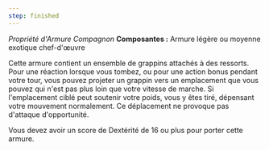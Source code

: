```yaml
---
step: finished
---
```

_Propriété d'Armure Compagnon_
__Composantes :__ Armure légère ou moyenne exotique chef-d'œuvre

Cette armure contient un ensemble de grappins attachés à des ressorts. Pour une réaction lorsque vous tombez, ou pour une action bonus pendant votre tour, vous pouvez projeter un grappin vers un emplacement que vous pouvez qui n'est pas plus loin que votre vitesse de marche. Si l'emplacement ciblé peut soutenir votre poids, vous y êtes tiré, dépensant votre mouvement normalement. Ce déplacement ne provoque pas d'attaque d'opportunité.

Vous devez avoir un score de Dextérité de 16 ou plus pour porter cette armure.